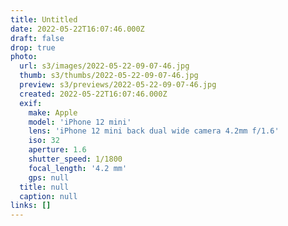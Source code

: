 ```yaml
---
title: Untitled
date: 2022-05-22T16:07:46.000Z
draft: false
drop: true
photo:
  url: s3/images/2022-05-22-09-07-46.jpg
  thumb: s3/thumbs/2022-05-22-09-07-46.jpg
  preview: s3/previews/2022-05-22-09-07-46.jpg
  created: 2022-05-22T16:07:46.000Z
  exif:
    make: Apple
    model: 'iPhone 12 mini'
    lens: 'iPhone 12 mini back dual wide camera 4.2mm f/1.6'
    iso: 32
    aperture: 1.6
    shutter_speed: 1/1800
    focal_length: '4.2 mm'
    gps: null
  title: null
  caption: null
links: []
---
```

